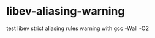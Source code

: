 libev-aliasing-warning
======================

test libev strict aliasing rules warning with gcc -Wall -O2
